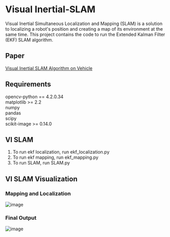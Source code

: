 # Visual Inertial-SLAM

Visual Inertial Simultaneous Localization and Mapping (SLAM) is a solution to localizing a robot's position and creating a map of its environment at the same time. This project contains the code to run the Extended Kalman Filter (EKF) SLAM algorithm.

## Paper
[Visual Inertial SLAM Algorithm on Vehicle](https://github.com/stevengnow/Extended-Kalman-Filter-SLAM/blob/main/ECE276A_Project_3.pdf)

## Requirements
opencv-python == 4.2.0.34<br/>
matplotlib >= 2.2<br/>
numpy<br/>
pandas<br/>
scipy<br/>
scikit-image >= 0.14.0<br/>

## VI SLAM
1) To run ekf localization, run ekf_localization.py <br/>
2) To run ekf mapping, run ekf_mapping.py <br/>
3) To run SLAM, run SLAM.py <br/>

## VI SLAM Visualization
### Mapping and Localization
![image](https://github.com/stevengnow/Visual-Inertial-SLAM/blob/main/Capture.JPG)<br/>
### Final Output
![image](https://github.com/stevengnow/Visual-Inertial-SLAM/blob/main/Capture2.JPG)<br/>
